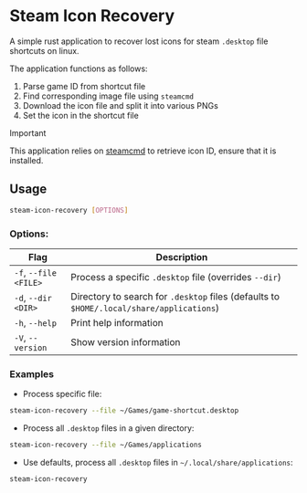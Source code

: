 # Steam Icon Recovery
A simple rust application to recover lost icons for steam `.desktop` file
shortcuts on linux.

The application functions as follows:
1. Parse game ID from shortcut file
2. Find corresponding image file using `steamcmd`
3. Download the icon file and split it into various PNGs
4. Set the icon in the shortcut file

> [!IMPORTANT]
> This application relies on [steamcmd](https://developer.valvesoftware.com/wiki/SteamCMD)
to retrieve icon ID, ensure that it is installed.

## Usage
```bash
steam-icon-recovery [OPTIONS]
```

### Options:
| Flag                  | Description                                                                              |
| --------------------- | ---------------------------------------------------------------------------------------- |
| `-f`, `--file <FILE>` | Process a specific `.desktop` file (overrides `--dir`)                                   |
| `-d`, `--dir <DIR>`   | Directory to search for `.desktop` files (defaults to `$HOME/.local/share/applications`) |
| `-h`, `--help`        | Print help information                                                                   |
| `-V`, `--version`     | Show version information                                                                 |

### Examples
- Process specific file:
```bash
steam-icon-recovery --file ~/Games/game-shortcut.desktop
```
- Process all `.desktop` files in a given directory:
```bash
steam-icon-recovery --file ~/Games/applications
```
- Use defaults, process all `.desktop` files in `~/.local/share/applications`:
```bash
steam-icon-recovery
```
